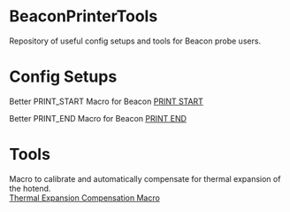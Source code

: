 # BeaconPrinterTools
Repository of useful config setups and tools for Beacon probe users.

# Config Setups

Better PRINT_START Macro for Beacon 
[PRINT START](Print_start/Print_start.md)

Better PRINT_END Macro for Beacon 
[PRINT END](Print_end/Print_end.md)

# Tools

Macro to calibrate and automatically compensate for thermal expansion of the hotend.  
[Thermal Expansion Compensation Macro](Tools/Thermal_Expansion_Compensation/Temperature_expansion_compensation.md)
